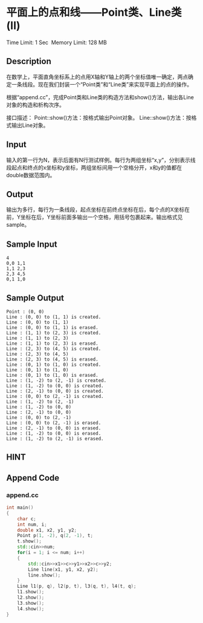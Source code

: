 # 平面上的点和线——Point类、Line类 (II)
Time Limit: 1 Sec  Memory Limit: 128 MB


## Description
在数学上，平面直角坐标系上的点用X轴和Y轴上的两个坐标值唯一确定，两点确定一条线段。现在我们封装一个“Point类”和“Line类”来实现平面上的点的操作。

根据“append.cc”，完成Point类和Line类的构造方法和show()方法，输出各Line对象的构造和析构次序。

接口描述：
Point::show()方法：按格式输出Point对象。
Line::show()方法：按格式输出Line对象。


## Input
输入的第一行为N，表示后面有N行测试样例。每行为两组坐标“x,y”，分别表示线段起点和终点的x坐标和y坐标，两组坐标间用一个空格分开，x和y的值都在double数据范围内。


## Output
输出为多行，每行为一条线段，起点坐标在前终点坐标在后，每个点的X坐标在前，Y坐标在后，Y坐标前面多输出一个空格，用括号包裹起来。输出格式见sample。


## Sample Input
```
4
0,0 1,1
1,1 2,3
2,3 4,5
0,1 1,0

```
## Sample Output
```
Point : (0, 0)
Line : (0, 0) to (1, 1) is created.
Line : (0, 0) to (1, 1)
Line : (0, 0) to (1, 1) is erased.
Line : (1, 1) to (2, 3) is created.
Line : (1, 1) to (2, 3)
Line : (1, 1) to (2, 3) is erased.
Line : (2, 3) to (4, 5) is created.
Line : (2, 3) to (4, 5)
Line : (2, 3) to (4, 5) is erased.
Line : (0, 1) to (1, 0) is created.
Line : (0, 1) to (1, 0)
Line : (0, 1) to (1, 0) is erased.
Line : (1, -2) to (2, -1) is created.
Line : (1, -2) to (0, 0) is created.
Line : (2, -1) to (0, 0) is created.
Line : (0, 0) to (2, -1) is created.
Line : (1, -2) to (2, -1)
Line : (1, -2) to (0, 0)
Line : (2, -1) to (0, 0)
Line : (0, 0) to (2, -1)
Line : (0, 0) to (2, -1) is erased.
Line : (2, -1) to (0, 0) is erased.
Line : (1, -2) to (0, 0) is erased.
Line : (1, -2) to (2, -1) is erased.

```

## HINT


## Append Code
### append.cc
```cpp
int main()
{
    char c;
    int num, i;
    double x1, x2, y1, y2;
    Point p(1, -2), q(2, -1), t;
    t.show();
    std::cin>>num;
    for(i = 1; i <= num; i++)
    {
        std::cin>>x1>>c>>y1>>x2>>c>>y2;
        Line line(x1, y1, x2, y2);
        line.show();
    }
    Line l1(p, q), l2(p, t), l3(q, t), l4(t, q);
    l1.show();
    l2.show();
    l3.show();
    l4.show();
}
```
